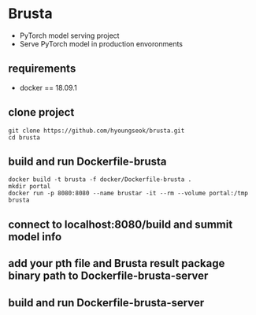 # Brusta
+ PyTorch model serving project
+ Serve PyTorch model in production envoronments

## requirements
+ docker == 18.09.1

## clone project
```
git clone https://github.com/hyoungseok/brusta.git
cd brusta
```

## build and run Dockerfile-brusta
```
docker build -t brusta -f docker/Dockerfile-brusta .
mkdir portal
docker run -p 8080:8080 --name brustar -it --rm --volume portal:/tmp brusta
```

## connect to localhost:8080/build and summit model info

## add your pth file and Brusta result package binary path to Dockerfile-brusta-server

## build and run Dockerfile-brusta-server
